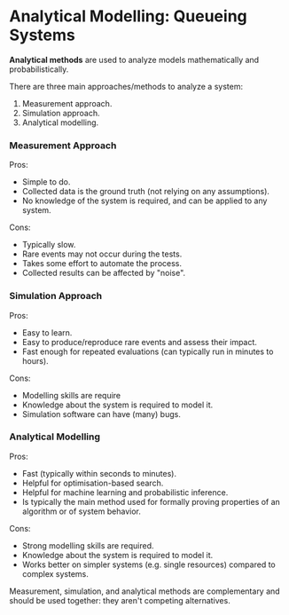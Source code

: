 # Analytical Modelling: Queueing Systems

**Analytical methods** are used to analyze models mathematically and probabilistically.

There are three main approaches/methods to analyze a system:

1. Measurement approach.
2. Simulation approach.
3. Analytical modelling.

### Measurement Approach

Pros:

- Simple to do.
- Collected data is the ground truth (not relying on any assumptions).
- No knowledge of the system is required, and can be applied to any system.

Cons:

- Typically slow.
- Rare events may not occur during the tests.
- Takes some effort to automate the process.
- Collected results can be affected by "noise".

### Simulation Approach

Pros:

- Easy to learn.
- Easy to produce/reproduce rare events and assess their impact.
- Fast enough for repeated evaluations (can typically run in minutes to hours).

Cons:

- Modelling skills are require
- Knowledge about the system is required to model it.
- Simulation software can have (many) bugs.

### Analytical Modelling

Pros:

- Fast (typically within seconds to minutes).
- Helpful for optimisation-based search.
- Helpful for machine learning and probabilistic inference.
- Is typically the main method used for formally proving properties of an algorithm or of system behavior.

Cons:

- Strong modelling skills are required.
- Knowledge about the system is required to model it.
- Works better on simpler systems (e.g. single resources) compared to complex systems.

Measurement, simulation, and analytical methods are complementary and should be used together: they aren't competing alternatives.
